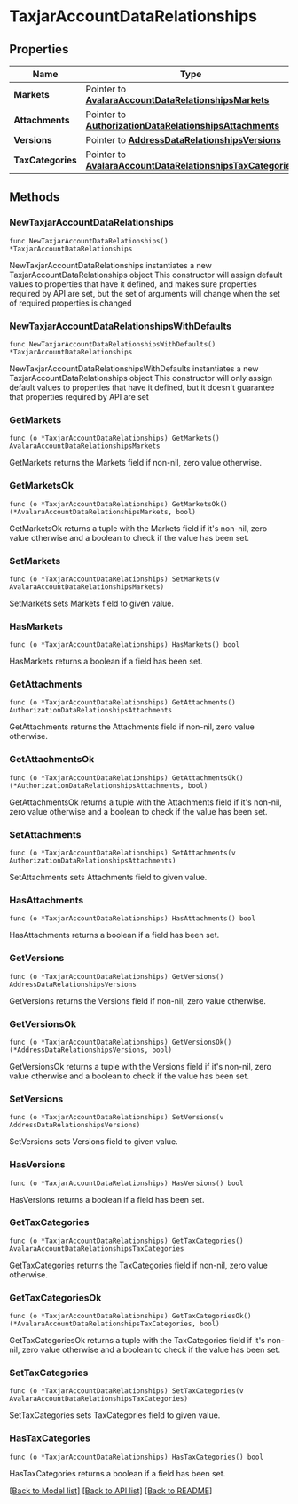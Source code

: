 # TaxjarAccountDataRelationships

## Properties

Name | Type | Description | Notes
------------ | ------------- | ------------- | -------------
**Markets** | Pointer to [**AvalaraAccountDataRelationshipsMarkets**](AvalaraAccountDataRelationshipsMarkets.md) |  | [optional] 
**Attachments** | Pointer to [**AuthorizationDataRelationshipsAttachments**](AuthorizationDataRelationshipsAttachments.md) |  | [optional] 
**Versions** | Pointer to [**AddressDataRelationshipsVersions**](AddressDataRelationshipsVersions.md) |  | [optional] 
**TaxCategories** | Pointer to [**AvalaraAccountDataRelationshipsTaxCategories**](AvalaraAccountDataRelationshipsTaxCategories.md) |  | [optional] 

## Methods

### NewTaxjarAccountDataRelationships

`func NewTaxjarAccountDataRelationships() *TaxjarAccountDataRelationships`

NewTaxjarAccountDataRelationships instantiates a new TaxjarAccountDataRelationships object
This constructor will assign default values to properties that have it defined,
and makes sure properties required by API are set, but the set of arguments
will change when the set of required properties is changed

### NewTaxjarAccountDataRelationshipsWithDefaults

`func NewTaxjarAccountDataRelationshipsWithDefaults() *TaxjarAccountDataRelationships`

NewTaxjarAccountDataRelationshipsWithDefaults instantiates a new TaxjarAccountDataRelationships object
This constructor will only assign default values to properties that have it defined,
but it doesn't guarantee that properties required by API are set

### GetMarkets

`func (o *TaxjarAccountDataRelationships) GetMarkets() AvalaraAccountDataRelationshipsMarkets`

GetMarkets returns the Markets field if non-nil, zero value otherwise.

### GetMarketsOk

`func (o *TaxjarAccountDataRelationships) GetMarketsOk() (*AvalaraAccountDataRelationshipsMarkets, bool)`

GetMarketsOk returns a tuple with the Markets field if it's non-nil, zero value otherwise
and a boolean to check if the value has been set.

### SetMarkets

`func (o *TaxjarAccountDataRelationships) SetMarkets(v AvalaraAccountDataRelationshipsMarkets)`

SetMarkets sets Markets field to given value.

### HasMarkets

`func (o *TaxjarAccountDataRelationships) HasMarkets() bool`

HasMarkets returns a boolean if a field has been set.

### GetAttachments

`func (o *TaxjarAccountDataRelationships) GetAttachments() AuthorizationDataRelationshipsAttachments`

GetAttachments returns the Attachments field if non-nil, zero value otherwise.

### GetAttachmentsOk

`func (o *TaxjarAccountDataRelationships) GetAttachmentsOk() (*AuthorizationDataRelationshipsAttachments, bool)`

GetAttachmentsOk returns a tuple with the Attachments field if it's non-nil, zero value otherwise
and a boolean to check if the value has been set.

### SetAttachments

`func (o *TaxjarAccountDataRelationships) SetAttachments(v AuthorizationDataRelationshipsAttachments)`

SetAttachments sets Attachments field to given value.

### HasAttachments

`func (o *TaxjarAccountDataRelationships) HasAttachments() bool`

HasAttachments returns a boolean if a field has been set.

### GetVersions

`func (o *TaxjarAccountDataRelationships) GetVersions() AddressDataRelationshipsVersions`

GetVersions returns the Versions field if non-nil, zero value otherwise.

### GetVersionsOk

`func (o *TaxjarAccountDataRelationships) GetVersionsOk() (*AddressDataRelationshipsVersions, bool)`

GetVersionsOk returns a tuple with the Versions field if it's non-nil, zero value otherwise
and a boolean to check if the value has been set.

### SetVersions

`func (o *TaxjarAccountDataRelationships) SetVersions(v AddressDataRelationshipsVersions)`

SetVersions sets Versions field to given value.

### HasVersions

`func (o *TaxjarAccountDataRelationships) HasVersions() bool`

HasVersions returns a boolean if a field has been set.

### GetTaxCategories

`func (o *TaxjarAccountDataRelationships) GetTaxCategories() AvalaraAccountDataRelationshipsTaxCategories`

GetTaxCategories returns the TaxCategories field if non-nil, zero value otherwise.

### GetTaxCategoriesOk

`func (o *TaxjarAccountDataRelationships) GetTaxCategoriesOk() (*AvalaraAccountDataRelationshipsTaxCategories, bool)`

GetTaxCategoriesOk returns a tuple with the TaxCategories field if it's non-nil, zero value otherwise
and a boolean to check if the value has been set.

### SetTaxCategories

`func (o *TaxjarAccountDataRelationships) SetTaxCategories(v AvalaraAccountDataRelationshipsTaxCategories)`

SetTaxCategories sets TaxCategories field to given value.

### HasTaxCategories

`func (o *TaxjarAccountDataRelationships) HasTaxCategories() bool`

HasTaxCategories returns a boolean if a field has been set.


[[Back to Model list]](../README.md#documentation-for-models) [[Back to API list]](../README.md#documentation-for-api-endpoints) [[Back to README]](../README.md)


